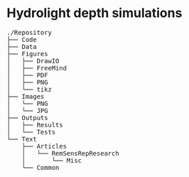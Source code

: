 # Hydrolight depth simulations


<pre>
./Repository
├── Code
├── Data
├── Figures
│   ├── DrawIO
│   ├── FreeMind
│   ├── PDF
│   ├── PNG
│   └── tikz
├── Images
│   └── PNG
│   └── JPG
├── Outputs
│   ├── Results
│   └── Tests
└── Text
    ├── Articles
    │   └── RemSensRepResearch
    │       └── Misc
    └── Common
</pre>

